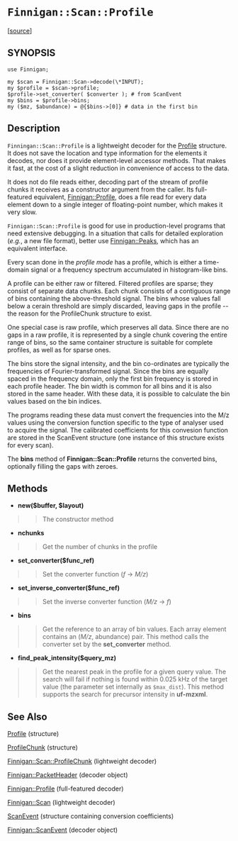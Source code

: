 # `Finnigan::Scan::Profile` #

[[source](http://code.google.com/p/unfinnigan/source/browse/perl/Finnigan/lib/Finnigan/Scan.pm)]

## SYNOPSIS ##

```
use Finnigan;

my $scan = Finnigan::Scan->decode(\*INPUT);
my $profile = $scan->profile;
$profile->set_converter( $converter ); # from ScanEvent
my $bins = $profile->bins;
my ($mz, $abundance) = @{$bins->[0]} # data in the first bin
```

## Description ##

`Finningan::Scan::Profile` is a lightweight decoder for the [Profile](Profile.md) structure. It does not save the location and type information for the elements it decodes, nor does it provide element-level accessor methods. That makes it fast, at the cost of a slight reduction in convenience of access to the data.

It does not do file reads either, decoding part of the stream of profile chunks it receives as a constructor argument from the caller. Its full-featured equivalent, [Finnigan::Profile](FinniganProfile.md), does a file read for every data element down to a single integer of floating-point number, which makes it very slow.

`Finnigan::Scan::Profile` is good for use in production-level programs that need extensive debugging. In a situation that calls for detailed exploration (_e.g._, a new file format), better use [Finnigan::Peaks](FinniganPeaks.md), which has an equivalent interface.

Every scan done in the _profile mode_ has a profile, which is either a time-domain signal or a frequency spectrum accumulated in histogram-like bins.

A profile can be either raw or filtered. Filtered profiles are sparse; they consist of separate data chunks. Each chunk consists of a contiguous range of bins containing the above-threshold signal. The bins whose values fall below a cerain threshold are simply discarded, leaving gaps in the profile -- the reason for the ProfileChunk structure to exist.

One special case is raw profile, which preserves all data. Since there are no gaps in a raw profile, it is represented by a single chunk covering the entire range of bins, so the same container structure is suitable for complete profiles, as well as for sparse ones.

The bins store the signal intensity, and the bin co-ordinates are typically the frequencies of Fourier-transformed signal. Since the bins are equally spaced in the frequency domain, only the first bin frequency is stored in each profile header. The bin width is common for all bins and it is also stored in the same header. With these data, it is possible to calculate the bin values based on the bin indices.

The programs reading these data must convert the frequencies into the M/z values using the conversion function specific to the type of analyser used to acquire the signal. The calibrated coefficients for this convesion function are stored in the ScanEvent structure (one instance of this structure exists for every scan).

The **bins** method of **Finnigan::Scan::Profile** returns the converted bins, optionally filling the gaps with zeroes.

## Methods ##

  * **new($buffer, $layout)**
> > The constructor method

  * **nchunks**
> > Get the number of chunks in the profile

  * **set\_converter($func\_ref)**
> > Set the converter function (_f_ → _M/z_)

  * **set\_inverse\_converter($func\_ref)**
> > Set the inverse converter function (_M/z_ → _f_)

  * **bins**
> > Get the reference to an array of bin values. Each array element contains an (_M/z_, abundance) pair. This method calls the converter set by the **set\_converter** method.

  * **find\_peak\_intensity($query\_mz)**
> > Get the nearest peak in the profile for a given query value. The search will fail if nothing is found within 0.025 kHz of the target value (the parameter set internally as `$max_dist`). This method supports the search for precursor intensity in **uf-mzxml**.


## See Also ##

[Profile](Profile.md) (structure)

[ProfileChunk](ProfileChunk.md) (structure)

[Finnigan::Scan::ProfileChunk](FinniganScanProfileChunk.md) (lightweight decoder)

[Finnigan::PacketHeader](FinniganPacketHeader.md) (decoder object)

[Finnigan::Profile](FinniganProfile.md) (full-featured decoder)

[Finnigan::Scan](FinniganScan.md) (lightweight decoder)

[ScanEvent](ScanEvent.md) (structure containing conversion coefficients)

[Finnigan::ScanEvent](FinniganScanEvent.md) (decoder object)